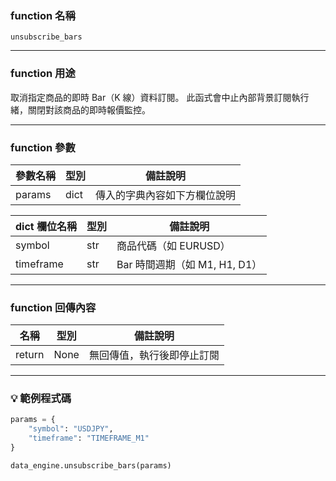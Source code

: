 ### function 名稱

`unsubscribe_bars`

---

### function 用途

取消指定商品的即時 Bar（K 線）資料訂閱。
此函式會中止內部背景訂閱執行緒，關閉對該商品的即時報價監控。  

---

### function 參數

| 參數名稱 | 型別 | 備註說明 |
|----------|------|----------|
| params   | dict | 傳入的字典內容如下方欄位說明 |

| dict 欄位名稱 | 型別 | 備註說明 |
|----------------|------|----------|
| symbol         | str  | 商品代碼（如 EURUSD） |
| timeframe      | str  | Bar 時間週期（如 M1, H1, D1） |

---

### function 回傳內容

| 名稱   | 型別 | 備註說明                             |
|--------|------|--------------------------------------|
| return | None | 無回傳值，執行後即停止訂閱 |

---

### 💡 範例程式碼

```python
params = {
    "symbol": "USDJPY",
    "timeframe": "TIMEFRAME_M1"
}

data_engine.unsubscribe_bars(params)